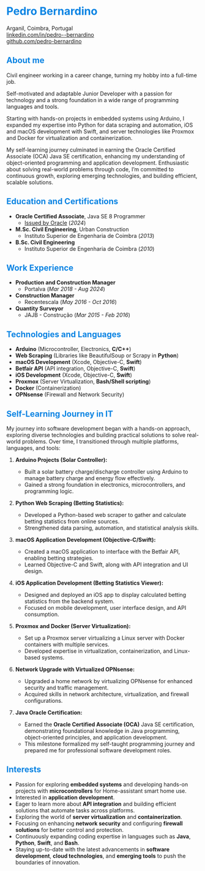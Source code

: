 # <span style="color:#0984e3">**Pedro Bernardino**</span>

Arganil, Coimbra, Portugal<br>
[linkedin.com/in/pedro--bernardino](https://www.linkedin.com/in/pedro--bernardino/)<br>
[github.com/pedro-bernardino](https://github.com/pedro-bernardino)


## <span style="color:#0984e3">**About me**</span>
Civil engineer working in a career change, turning my hobby into a full-time job.<br>

Self-motivated and adaptable Junior Developer with a passion for technology and a strong foundation in a wide range of programming languages and tools.<br>

Starting with hands-on projects in embedded systems using Arduino, I expanded my expertise into Python for data scraping and automation, iOS and macOS development with Swift, and server technologies like Proxmox and Docker for virtualization and containerization.<br>

My self-learning journey culminated in earning the Oracle Certified Associate (OCA) Java SE certification, enhancing my understanding of object-oriented programming and application development. Enthusiastic about solving real-world problems through code, I’m committed to continuous growth, exploring emerging technologies, and building efficient, scalable solutions.


## <span style="color:#0984e3">**Education and Certifications**</span>
* **Oracle Certified Associate**, Java SE 8 Programmer 
  * [Issued by Oracle](https://catalog-education.oracle.com/ords/certview/sharebadge?id=C77E5CCC29E72ADDD633CBB7C0BE9AF8EF43004F212A29A17FE0B9DF29639D75) (_2024_)
* **M.Sc. Civil Engineering**, Urban Construction 
  * Instituto Superior de Engenharia de Coimbra (_2013_)
* **B.Sc. Civil Engineering** 
  * Instituto Superior de Engenharia de Coimbra (_2010_)


## <span style="color:#0984e3">**Work Experience**</span>
* **Production and Construction Manager**
  * Portalva (_Mar 2018 - Aug 2024_)
* **Construction Manager**
  * Recentescala (_May 2016 - Oct 2016_)
* **Quantity Surveyor**
  * JAJB - Construção (_Mar 2015 - Feb 2016_)


## <span style="color:#0984e3">**Technologies and Languages**</span>

- **Arduino** (Microcontroller, Electronics, **C/C++**)
- **Web Scraping** (Libraries like BeautifulSoup or Scrapy in **Python**)
- **macOS Development** (Xcode, Objective-C, **Swift**)
- **Betfair API** (API integration, Objective-C, **Swift**)
- **iOS Development** (Xcode, Objective-C, **Swift**)
- **Proxmox** (Server Virtualization, **Bash/Shell scripting**)
- **Docker** (Containerization)
- **OPNsense** (Firewall and Network Security)

## <span style="color:#0984e3">**Self-Learning Journey in IT**</span>
My journey into software development began with a hands-on approach, exploring diverse technologies and building practical solutions to solve real-world problems. Over time, I transitioned through multiple platforms, languages, and tools:

1. **Arduino Projects (Solar Controller):**  
   - Built a solar battery charge/discharge controller using Arduino to manage battery charge and energy flow effectively.  
   - Gained a strong foundation in electronics, microcontrollers, and programming logic.  

2. **Python Web Scraping (Betting Statistics):**  
   - Developed a Python-based web scraper to gather and calculate betting statistics from online sources.  
   - Strengthened data parsing, automation, and statistical analysis skills.  

3. **macOS Application Development (Objective-C/Swift):**  
   - Created a macOS application to interface with the Betfair API, enabling betting strategies.  
   - Learned Objective-C and Swift, along with API integration and UI design.  

4. **iOS Application Development (Betting Statistics Viewer):**  
   - Designed and deployed an iOS app to display calculated betting statistics from the backend system.  
   - Focused on mobile development, user interface design, and API consumption.  

5. **Proxmox and Docker (Server Virtualization):**  
   - Set up a Proxmox server virtualizing a Linux server with Docker containers with multiple services.  
   - Developed expertise in virtualization, containerization, and Linux-based systems.  

6. **Network Upgrade with Virtualized OPNsense:**  
   - Upgraded a home network by virtualizing OPNsense for enhanced security and traffic management.  
   - Acquired skills in network architecture, virtualization, and firewall configurations.  

7. **Java Oracle Certification:**  
   - Earned the **Oracle Certified Associate (OCA)** Java SE certification, demonstrating foundational knowledge in Java programming, object-oriented principles, and application development.  
   - This milestone formalized my self-taught programming journey and prepared me for professional software development roles.

## <span style="color:#0984e3">**Interests**</span>
- Passion for exploring **embedded systems** and developing hands-on projects with **microcontrollers** for Home-assistant smart home use.
- Interested in **application development**.
- Eager to learn more about **API integration** and building efficient solutions that automate tasks across platforms.
- Exploring the world of **server virtualization** and **containerization**.
- Focusing on enhancing **network security** and configuring **firewall solutions** for better control and protection.
- Continuously expanding coding expertise in languages such as **Java**, **Python**, **Swift**, and **Bash**.
- Staying up-to-date with the latest advancements in **software development**, **cloud technologies**, and **emerging tools** to push the boundaries of innovation.

